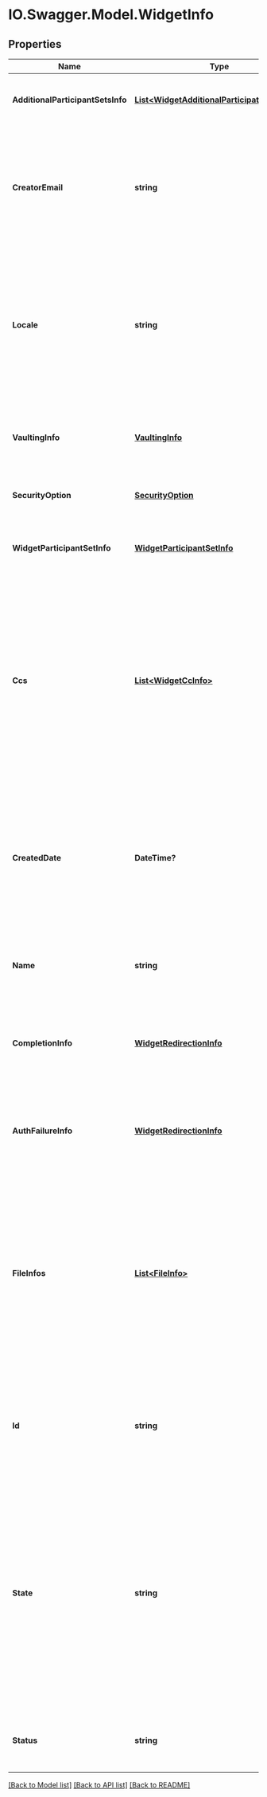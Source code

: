 # IO.Swagger.Model.WidgetInfo
## Properties

Name | Type | Description | Notes
------------ | ------------- | ------------- | -------------
**AdditionalParticipantSetsInfo** | [**List&lt;WidgetAdditionalParticipationSetInfo&gt;**](WidgetAdditionalParticipationSetInfo.md) | List of all the participants in the widget except widget signer | [optional] 
**CreatorEmail** | **string** | Email of widget creator. Only returned in GET response. Cannot be provided in POST/PUT request. If provided in POST, it will simply be ignored | [optional] 
**Locale** | **string** | The locale associated with this widget - specifies the language for the signing page and emails, for example en_US or fr_FR. If none specified, defaults to the language configured for the widget creator | [optional] 
**VaultingInfo** | [**VaultingInfo**](VaultingInfo.md) | Vaulting properties that allows Adobe Sign to securely store documents with a vault provider | [optional] 
**SecurityOption** | [**SecurityOption**](SecurityOption.md) | Secondary security parameters for the widget | [optional] 
**WidgetParticipantSetInfo** | [**WidgetParticipantSetInfo**](WidgetParticipantSetInfo.md) | Represents widget participant for whom email should not be provided | [optional] 
**Ccs** | [**List&lt;WidgetCcInfo&gt;**](WidgetCcInfo.md) | A list of one or more email addresses that you want to copy on this transaction. The email addresses will each receive an email when the final agreement created through widget is signed. The email addresses will also receive a copy of the document, attached as a PDF file | [optional] 
**CreatedDate** | **DateTime?** | Date when widget was created. If provided in POST, it will simply be ignored. Format would be yyyy-MM-dd&#39;T&#39;HH:mm:ssZ. For example, e.g 2016-02-25T18:46:19Z represents UTC time | [optional] 
**Name** | **string** | The name of the widget that will be used to identify it, in emails, website and other places | [optional] 
**CompletionInfo** | [**WidgetRedirectionInfo**](WidgetRedirectionInfo.md) | URL and associated properties for the success page the widget signer will be taken to after performing desired action on the widget | [optional] 
**AuthFailureInfo** | [**WidgetRedirectionInfo**](WidgetRedirectionInfo.md) | URL and associated properties for the error page the widget signer will be taken after failing to authenticate | [optional] 
**FileInfos** | [**List&lt;FileInfo&gt;**](FileInfo.md) | A list of one or more files (or references to files) that will be used to create the widget. If more than one file is provided, they will be combined before the widget is created. Library documents are not permitted. Note: Only one of the four parameters in every FileInfo object must be specified | [optional] 
**Id** | **string** | A resource identifier that can be used to uniquely identify the widget in other apis. If provided in POST, it will simply be ignored | [optional] 
**State** | **string** | The state in which the widget should land. For example in order to create a widget in DRAFT state, field should be DRAFT. The state field will never get returned in GET /widgets/{ID} and will be ignored if provided in PUT /widgets/{ID} call. The eventual status of the widget can be obtained from GET /widgets/ID | [optional] 
**Status** | **string** | Status of the Widget. If provided in POST, it will simply be ignored | [optional] 

[[Back to Model list]](../README.md#documentation-for-models) [[Back to API list]](../README.md#documentation-for-api-endpoints) [[Back to README]](../README.md)

